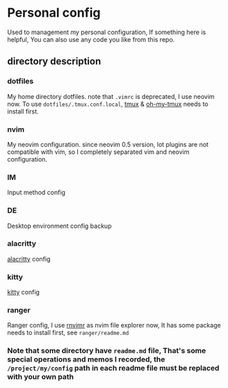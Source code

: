 # Personal config
Used to management my personal configuration, If something here is helpful, You can also use any code you like from this repo.

## directory description
### dotfiles
My home directory dotfiles. note that `.vimrc` is deprecated, I use neovim now.
To use `dotfiles/.tmux.conf.local`, [tmux](https://github.com/tmux/tmux) & [oh-my-tmux](https://github.com/gpakosz/.tmux) needs to install first. 

### nvim
My neovim configuration. since neovim 0.5 version, lot plugins are not compatible with vim, so I completely separated vim and neovim configuration. 

### IM
Input method config

### DE
Desktop environment config backup

### alacritty
[alacritty](https://github.com/alacritty/alacritty) config

### kitty
[kitty](https://github.com/kovidgoyal/kitty) config

### ranger
Ranger config, I use [rnvimr](https://github.com/kevinhwang91/rnvimr) as nvim file explorer now, It has some package needs to install first, see `ranger/readme.md`

### Note that some directory have `readme.md` file, That's some special operations and memos I recorded, the `/project/my/config` path in each readme file must be replaced with your own path
